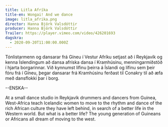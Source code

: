 ```yaml
---
title: Litla Afríka
title-en: Wongai! And we dance
image: litla_afrika.png
director: Hanna Björk Valsdóttir
producer: Hanna Björk Valsdóttir
Trailer: https://player.vimeo.com/video/426201693
dagskra:
  - 2020-09-20T11:00:00.000Z
---
```

Tónlistarmenn og dansarar frá Gíneu í Vestur Afríku setjast að í Reykjavík og kenna Íslendingum að dansa afríska dansa í Kramhúsinu, menningarmiðstöð í hjarta borgarinnar. Við kynnumst lífinu þeirra á Íslandi og lífinu sem þeir fóru frá í Gíneu, þegar dansarar frá Kramhúsinu ferðast til Conakry til að æfa með dansflokki þar í borg.

\--ENSKA--

At a small dance studio in Reykjavík drummers and dancers from Guinea, West-Africa teach Icelandic women to move to the rhythm and dance of the rich African culture they have left behind, in search of a better life in the Western world. But what is a better life? The young generation of Guineans or Africans all dream of moving to the west.